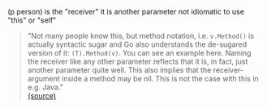 (p person) is the "receiver"
it is another parameter
not idiomatic to use "this" or "self"


> "Not many people know this, but method notation, i.e. `v.Method()` is actually syntactic sugar and Go also understands the de-sugared version of it: `(T).Method(v)`.
> You can see an example here. Naming the receiver like any other parameter reflects that it is, in fact, just another parameter quite well.
> This also implies that the receiver-argument inside a method may be nil. This is not the case with this in e.g. Java."  
> [(source)](https://www.reddit.com/r/golang/comments/3qoo36/question_why_is_self_or_this_not_considered_a/?utm_source=golangweekly&utm_medium=email)
